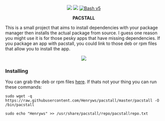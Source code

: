 <p align="center">
<a href="./LICENSE.md"><img src="https://img.shields.io/badge/license-GPL-blue.svg?style=flat-square&logo"></a>
<a href="https://github.com/Henryws/pacstall/releases/latest"><img src="https://img.shields.io/github/v/release/Henryws/pacstall?color=red&style=flat-square"></a>
<a href="https://www.gnu.org/software/bash/"><img src="https://img.shields.io/badge/bash-v5-brightgreen?style=flat-square&logo" alt="Bash v5"></a>
</p>

<p align="center"><b>PACSTALL</b></p>
This is a small project that aims to install dependencies with your package manager then installs the actual package from source. I guess one reason you might use it is for those pesky apps that have missing dependencies. If you package an app with pacstall, you could link to those deb or rpm files that allow you to install the app.



<p align="center">
<a href="https://github.com/Henryws/pacstall"><img src="https://raw.githubusercontent.com/Henryws/pacstall/master/website-images/ezgif.com-video-to-gif.gif"></a>
</p>

### Installing

You can grab the deb or rpm files [here](https://github.com/Henryws/pacstall/releases). If thats not your thing you can run these commands:

`sudo wget -q https://raw.githubusercontent.com/Henryws/pacstall/master/pacstall -O /bin/pacstall`

`sudo echo "Henryws" >> /usr/share/pacstall/repo/pacstallrepo.txt`
